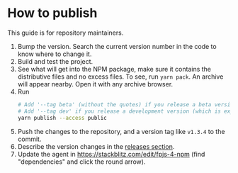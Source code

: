 # How to publish

This guide is for repository maintainers.

1. Bump the version. Search the current version number in the code to know where to change it.
2. Build and test the project.
3. See what will get into the NPM package, make sure it contains the distributive files and no excess files.
   To see, run `yarn pack`. An archive will appear nearby. Open it with any archive browser.
4. Run
    ```bash
    # Add '--tag beta' (without the quotes) if you release a beta version
    # Add '--tag dev' if you release a development version (which is expected to get new features)
    yarn publish --access public
    ```
5. Push the changes to the repository, and a version tag like `v1.3.4` to the commit.
6. Describe the version changes in the [releases section](https://github.com/fingerprintjs/fingerprintjs/releases).
7. Update the agent in https://stackblitz.com/edit/fpjs-4-npm (find "dependencies" and click the round arrow).

